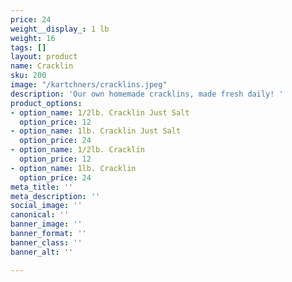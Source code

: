 ```yaml
---
price: 24
weight__display_: 1 lb
weight: 16
tags: []
layout: product
name: Cracklin
sku: 200
image: "/kartchners/cracklins.jpeg"
description: 'Our own homemade cracklins, made fresh daily! '
product_options:
- option_name: 1/2lb. Cracklin Just Salt
  option_price: 12
- option_name: 1lb. Cracklin Just Salt
  option_price: 24
- option_name: 1/2lb. Cracklin
  option_price: 12
- option_name: 1lb. Cracklin
  option_price: 24
meta_title: ''
meta_description: ''
social_image: ''
canonical: ''
banner_image: ''
banner_format: ''
banner_class: ''
banner_alt: ''

---
```

